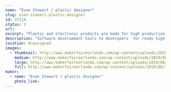 ```yaml
---
name: "Evan Stewart / plastic designer"
slug: evan-stewart-plastic-designer
id: 37114
status: 3
url: 
excerpt: "Plastic and electronic products are made for high production. Samples.Electronic and plastic...talk about 3d metal modeling.and metal molds"
description: "Software development tools to developers  for ready high speed manufacturing. Altium software.Circuitmaker.Free cad 3d modeling.samples of work."
location: Unassigned
images:
  - thumbnail: http://www.makerfaireorlando.com/wp-content/uploads/2019/08/tp-product.jpg
    medium: http://www.makerfaireorlando.com/wp-content/uploads/2019/08/tp-product.jpg
    large: http://www.makerfaireorlando.com/wp-content/uploads/2019/08/tp-product.jpg
    full: http://www.makerfaireorlando.com/wp-content/uploads/2019/08/tp-product.jpg
maker:
  - name: "Evan Stewart / plastic designer"
    photo_link: 
---
```

